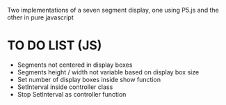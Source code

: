 Two implementations of a seven segment display, one using P5.js and the other in pure javascript


# TO DO LIST (JS)
- Segments not centered in display boxes
- Segments height / width not variable based on display box size
- Set number of display boxes inside show function
- SetInterval inside controller class
- Stop SetInterval as controller function
